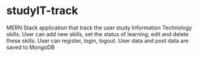# studyIT-track
MERN Stack application that track the user study Information Technology skills. User can add new skills, set the status of learning, edit and delete these skills. User can register, login, logout. User data and post data are saved to MongoDB
